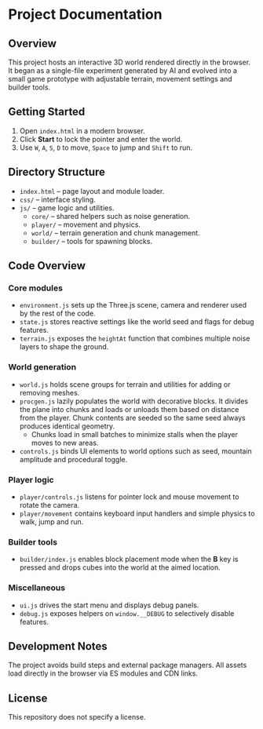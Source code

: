 # Project Documentation

## Overview
This project hosts an interactive 3D world rendered directly in the browser. It began as a single-file experiment generated by AI and evolved into a small game prototype with adjustable terrain, movement settings and builder tools.

## Getting Started
1. Open `index.html` in a modern browser.
2. Click **Start** to lock the pointer and enter the world.
3. Use `W`, `A`, `S`, `D` to move, `Space` to jump and `Shift` to run.

## Directory Structure
- `index.html` – page layout and module loader.
- `css/` – interface styling.
- `js/` – game logic and utilities.
  - `core/` – shared helpers such as noise generation.
  - `player/` – movement and physics.
  - `world/` – terrain generation and chunk management.
  - `builder/` – tools for spawning blocks.

## Code Overview

### Core modules
- `environment.js` sets up the Three.js scene, camera and renderer used by the rest of the code.
- `state.js` stores reactive settings like the world seed and flags for debug features.
- `terrain.js` exposes the `heightAt` function that combines multiple noise layers to shape the ground.

### World generation
- `world.js` holds scene groups for terrain and utilities for adding or removing meshes.
- `procgen.js` lazily populates the world with decorative blocks. It divides the plane into chunks and loads or unloads them based on distance from the player. Chunk contents are seeded so the same seed always produces identical geometry.
  - Chunks load in small batches to minimize stalls when the player moves to new areas.
- `controls.js` binds UI elements to world options such as seed, mountain amplitude and procedural toggle.

### Player logic
- `player/controls.js` listens for pointer lock and mouse movement to rotate the camera.
- `player/movement` contains keyboard input handlers and simple physics to walk, jump and run.

### Builder tools
- `builder/index.js` enables block placement mode when the **B** key is pressed and drops cubes into the world at the aimed location.

### Miscellaneous
- `ui.js` drives the start menu and displays debug panels.
- `debug.js` exposes helpers on `window.__DEBUG` to selectively disable features.

## Development Notes
The project avoids build steps and external package managers. All assets load directly in the browser via ES modules and CDN links.

## License
This repository does not specify a license.
